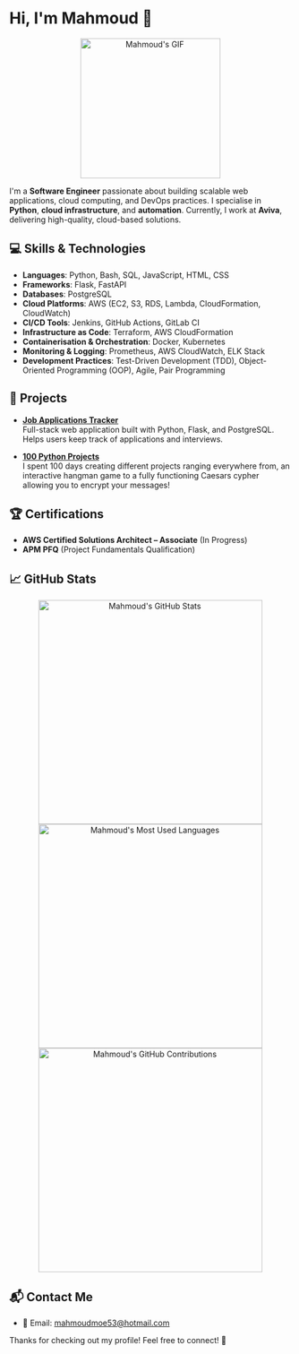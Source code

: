 # Hi, I'm Mahmoud 👋

<div align="center">
  <img src="https://github.com/user-attachments/assets/4b4f83bb-b156-4f89-823e-13ec2ef58a5c" alt="Mahmoud's GIF" width="250"/>
</div>

I'm a **Software Engineer** passionate about building scalable web applications, cloud computing, and DevOps practices. I specialise in **Python**, **cloud infrastructure**, and **automation**. Currently, I work at **Aviva**, delivering high-quality, cloud-based solutions.

## 💻 Skills & Technologies

- **Languages**: Python, Bash, SQL, JavaScript, HTML, CSS
- **Frameworks**: Flask, FastAPI
- **Databases**: PostgreSQL
- **Cloud Platforms**: AWS (EC2, S3, RDS, Lambda, CloudFormation, CloudWatch)
- **CI/CD Tools**: Jenkins, GitHub Actions, GitLab CI
- **Infrastructure as Code**: Terraform, AWS CloudFormation
- **Containerisation & Orchestration**: Docker, Kubernetes
- **Monitoring & Logging**: Prometheus, AWS CloudWatch, ELK Stack
- **Development Practices**: Test-Driven Development (TDD), Object-Oriented Programming (OOP), Agile, Pair Programming


## 🚀 Projects

- **[Job Applications Tracker](https://github.com/aaden04/job_application_tracker)**  
  Full-stack web application built with Python, Flask, and PostgreSQL. Helps users keep track of applications and interviews.

- **[100 Python Projects](https://github.com/mahmoudmoe53/Python_Projects)**  
  I spent 100 days creating different projects ranging everywhere from, an interactive hangman game to a fully functioning Caesars cypher allowing you to encrypt your messages!


## 🏆 Certifications

- **AWS Certified Solutions Architect – Associate** (In Progress)
- **APM PFQ** (Project Fundamentals Qualification)


## 📈 GitHub Stats

<div align="center">
  <img src="https://github-readme-stats.vercel.app/api?username=mahmoudmoe53&show_icons=true&hide_title=true&hide=prs&count_private=true" alt="Mahmoud's GitHub Stats" width="400"/>
</div>

<div align="center">
  <img src="https://github-readme-stats.vercel.app/api/top-langs/?username=mahmoudmoe53&layout=compact&count_private=true" alt="Mahmoud's Most Used Languages" width="400"/>
</div>

<div align="center">
  <img src="https://github-readme-streak-stats.herokuapp.com/?user=mahmoudmoe53&theme=dark" alt="Mahmoud's GitHub Contributions" width="400"/>
</div>


## 📬 Contact Me

- 📧 Email: [mahmoudmoe53@hotmail.com](mailto:mahmoudmoe53@hotmail.com)

Thanks for checking out my profile! Feel free to connect! 🙌
